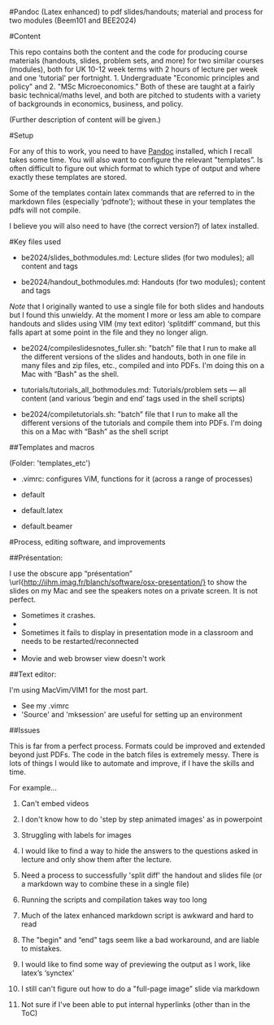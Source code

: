 #Pandoc (Latex enhanced) to pdf slides/handouts; material and process for two modules (Beem101 and BEE2024)

#Content

This repo contains both the content and the code for producing course materials (handouts, slides, problem sets, and more) for two similar courses (modules), both for UK 10-12 week terms with 2 hours of lecture per week and one 'tutorial' per fortnight. 1. Undergraduate "Economic principles and policy" and 2. "MSc Microeconomics." Both of these are taught at a fairly basic technical/maths level, and both are pitched to students with a variety of backgrounds in economics, business, and policy. 

(Further description of content will be given.)

#Setup

For any of this to work, you need to have [Pandoc](http://pandoc.org/) installed, which I recall takes some time. You will also want to configure the relevant "templates”. Is often difficult to figure out which format to which type of output and where exactly these templates are stored.

Some of the templates contain latex commands that are referred to in the markdown files (especially ‘pdfnote’); without these in your templates the pdfs will not compile.

I believe you will also need to have (the correct version?) of latex installed.


#Key files used

- be2024/slides_bothmodules.md: Lecture slides (for two modules); all content and tags

- be2024/handout_bothmodules.md: Handouts (for two modules); content and tags

*Note* that I originally wanted to use a single file  for both slides and handouts but I found this unwieldy. At the moment I  more or less am able to compare handouts and slides using VIM (my text editor) ‘splitdiff’ command, but this falls apart at some point in the file and they no longer align.

- be2024/compileslidesnotes_fuller.sh:   "batch” file that I run to make all the different versions of the slides and handouts, both in one file in many files and zip files, etc., compiled and into PDFs.  I'm doing this on a Mac with “Bash” as the shell.

- tutorials/tutorials_all_bothmodules.md: Tutorials/problem sets —  all content (and various ‘begin and end’ tags used in the shell scripts)

-  be2024/compiletutorials.sh:  "batch” file that I run to make all the different versions of the tutorials and compile them into PDFs.  I'm doing this on a Mac with “Bash” as the shell script

##Templates and macros

(Folder: 'templates_etc')

- .vimrc: configures ViM, functions for it (across a range of processes)

- default
- default.latex
- default.beamer

#Process, editing software, and improvements

##Présentation:

I use the obscure app “présentation” \url{http://iihm.imag.fr/blanch/software/osx-presentation/} to show the slides on my Mac and see the speakers notes on a private screen. It is not perfect.

- Sometimes it crashes.
-
- Sometimes it fails to display in presentation mode in a classroom and needs to be restarted/reconnected
-
- Movie and web browser view doesn't work

##Text editor:

I'm using MacVim/VIM1 for the most part.

- See my .vimrc
- 'Source' and 'mksession' are useful for setting up an environment


##Issues

This is far from a perfect process. Formats could be improved and extended beyond just PDFs. The code in the batch files is extremely messy. There is lots of things I would like to automate and improve, if I have the skills and time.

For example...

1. Can't embed videos

1. I don't know how to do 'step by step animated images' as in powerpoint

1. Struggling with labels for images

1. I would like to find a way to hide the answers to the questions asked in lecture and only show them after the lecture.

1. Need a process to  successfully 'split diff'  the handout  and slides file (or a  markdown way to combine these in a single file)

1.  Running the scripts and compilation takes way too long

1. Much of the latex enhanced markdown script is awkward and hard to read

1. The "begin" and “end” tags seem like a bad workaround, and are liable to mistakes.

1. I would like to find some way of previewing the output as I work, like latex’s ‘synctex'

1.  I still can't figure out how to do a "full-page image" slide via markdown

1. Not sure if I've been able to put internal hyperlinks (other than in the ToC)



